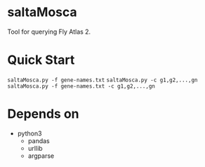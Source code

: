 # saltaMosca
Tool for querying Fly Atlas 2.


# Quick Start
``` saltaMosca.py -f gene-names.txt ```
``` saltaMosca.py -c g1,g2,...,gn ```
``` saltaMosca.py -f gene-names.txt -c g1,g2,...,gn ```


# Depends on
- python3
	- pandas
	- urllib
	- argparse






